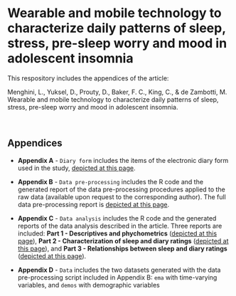 # Wearable and mobile technology to characterize daily patterns of sleep, stress, pre-sleep worry and mood in adolescent insomnia
This respository includes the appendices of the article:

Menghini, L., Yuksel, D., Prouty, D., Baker, F. C., King, C., & de Zambotti, M. Wearable and mobile technology to characterize daily patterns of sleep, stress, pre-sleep worry and mood in adolescent insomnia.

<br>

## Appendices
- **Appendix A** - `Diary form` includes the items of the electronic diary form used in the study, [depicted at this page](https://sri-human-sleep.github.io/INSA-home/Appendix%20A%20-%20Diary%20form/insa%40home_appendixA_diaryForm.pdf).

- **Appendix B** - `Data pre-processing` includes the R code and the generated report of the data pre-processing procedures applied to the raw data (available upon request to the corresponding author). The full data pre-processing report is [depicted at this page](https://sri-human-sleep.github.io/INSA-home/Appendix%20B%20-%20Data%20pre-processing/insa%40home_dataProcessing.html).

- **Appendix C** - `Data analysis` includes the R code and the generated reports of the data analysis described in the article. Three reports are included: **Part 1 - Descriptives and phychometrics** ([depicted at this page](https://sri-human-sleep.github.io/INSA-home/Appendix%20C%20-%20Data%20analysis/insa%40home_dataAnalysis1.html)), **Part 2 - Characterization of sleep and diary ratings** ([depicted at this page](https://sri-human-sleep.github.io/INSA-home/Appendix%20C%20-%20Data%20analysis/insa%40home_dataAnalysis2.html)), and **Part 3 - Relationships between sleep and diary ratings** ([depicted at this page](https://sri-human-sleep.github.io/INSA-home/Appendix%20C%20-%20Data%20analysis/insa%40home_dataAnalysis3.html)).

- **Appendix D** - `Data` includes the two datasets generated with the data pre-processing script included in Appendix B: `ema` with time-varying variables, and `demos` with demographic variables
